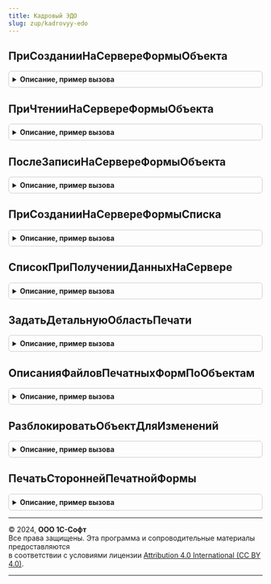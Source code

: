 ```yaml
---
title: Кадровый ЭДО
slug: zup/kadrovyy-edo
---
```



## ПриСозданииНаСервереФормыОбъекта
<details style="margin: 1em 0; padding: 0.5em; border: 1px solid #ccc; border-radius: 6px;">

<summary style="font-weight: bold; cursor: pointer;">Описание, пример вызова</summary>

```bsl

// Дорабатывает форму нового документа, создает реквизиты наличия присоединенных файлов печатных форм.
// Вызывается из события ПриСозданииНаСервере формы объекта.
//
// Параметры:
//   УправляемаяФорма     - ФормаКлиентскогоПриложения - форма объекта.
//   Отказ                - Булево
//   СтандартнаяОбработка - Булево
//   ОбъектФормы          - ДанныеФормыСтруктура, основной объект формы
//
Процедура ПриСозданииНаСервереФормыОбъекта(УправляемаяФорма, Отказ, СтандартнаяОбработка, ОбъектФормы) Экспорт
```

Пример вызова
```bsl
КадровыйЭДО.ПриСозданииНаСервереФормыОбъекта(УправляемаяФорма, Отказ, СтандартнаяОбработка, ОбъектФормы) 
```
</details>

## ПриЧтенииНаСервереФормыОбъекта
<details style="margin: 1em 0; padding: 0.5em; border: 1px solid #ccc; border-radius: 6px;">

<summary style="font-weight: bold; cursor: pointer;">Описание, пример вызова</summary>

```bsl

// Дорабатывает форму существующего документа, создает реквизиты наличия присоединенных файлов печатных форм.
// Вызывается из события ПриЧтенииНаСервере формы объекта.
//
// Параметры:
//   УправляемаяФорма     - ФормаКлиентскогоПриложения - форма объекта.
//   ТекущийОбъект        - ДокументОбъект - объект, который будет прочитан.
//   ОбъектФормы          - ДанныеФормыСтруктура, основной объект формы
//
Процедура ПриЧтенииНаСервереФормыОбъекта(УправляемаяФорма, ТекущийОбъект, ОбъектФормы) Экспорт
```

Пример вызова
```bsl
КадровыйЭДО.ПриЧтенииНаСервереФормыОбъекта(УправляемаяФорма, ТекущийОбъект, ОбъектФормы) 
```
</details>

## ПослеЗаписиНаСервереФормыОбъекта
<details style="margin: 1em 0; padding: 0.5em; border: 1px solid #ccc; border-radius: 6px;">

<summary style="font-weight: bold; cursor: pointer;">Описание, пример вызова</summary>

```bsl

// В форме документа обновляет сведения о наличии присоединенных файлов печатных форм.
// Вызывается из события ПослеЗаписиНаСервере формы объекта.
//
// Параметры:
//   УправляемаяФорма     - ФормаКлиентскогоПриложения - форма объекта.
//   ТекущийОбъект        - ДокументОбъект - объект.
//   ПараметрыЗаписи      - Структура
//   ОбъектФормы          - ДанныеФормыСтруктура, основной объект формы
//
Процедура ПослеЗаписиНаСервереФормыОбъекта(УправляемаяФорма, ТекущийОбъект, ПараметрыЗаписи, ОбъектФормы) Экспорт
```

Пример вызова
```bsl
КадровыйЭДО.ПослеЗаписиНаСервереФормыОбъекта(УправляемаяФорма, ТекущийОбъект, ПараметрыЗаписи, ОбъектФормы) 
```
</details>

## ПриСозданииНаСервереФормыСписка
<details style="margin: 1em 0; padding: 0.5em; border: 1px solid #ccc; border-radius: 6px;">

<summary style="font-weight: bold; cursor: pointer;">Описание, пример вызова</summary>

```bsl

// Дорабатывает запрос динамического списка документов, расширяя состав полей признаками
// наличия присоединенного файла печатной формы.
//
// Параметры:
//  УправляемаяФорма - УправляемаяФорма
//  Список           - ДинамическийСписок
//
Процедура ПриСозданииНаСервереФормыСписка(УправляемаяФорма, Список) Экспорт
```

Пример вызова
```bsl
КадровыйЭДО.ПриСозданииНаСервереФормыСписка(УправляемаяФорма, Список) 
```
</details>

## СписокПриПолученииДанныхНаСервере
<details style="margin: 1em 0; padding: 0.5em; border: 1px solid #ccc; border-radius: 6px;">

<summary style="font-weight: bold; cursor: pointer;">Описание, пример вызова</summary>

```bsl

// Заполняет флаги существования присоединенных файлов печатных форм.
//
// Параметры:
//  ИмяЭлемента - Строка
//  Настройки   - НастройкиКомпоновкиДанных
//  Строки      - СтрокиДинамическогоСписка
//
Процедура СписокПриПолученииДанныхНаСервере(ИмяЭлемента, Настройки, Строки) Экспорт
```

Пример вызова
```bsl
КадровыйЭДО.СписокПриПолученииДанныхНаСервере(ИмяЭлемента, Настройки, Строки) 
```
</details>

## ЗадатьДетальнуюОбластьПечати
<details style="margin: 1em 0; padding: 0.5em; border: 1px solid #ccc; border-radius: 6px;">

<summary style="font-weight: bold; cursor: pointer;">Описание, пример вызова</summary>

```bsl

// Задает детальную область печати в табличном документе, позволяя более глубоко детализировать
// выводимые бланки по одной ссылке на объект.
//
// Параметры:
//  ПараметрыПечати            - см. УправлениеПечатьюПереопределяемый.ПриПечати
//  ДокументРезультат          - ТабличныйДокумент
//  ИдентификаторПечатнойФормы - Строка
//  НомерСтрокиНачалаОбласти   - Число
//  ДанныеПечати               - Структура, СтрокаТаблицаЗначений, содержащая детальную информацию
//  ОбъектДокумента            - Ссылка на печатаемый объект
//
Процедура ЗадатьДетальнуюОбластьПечати(ПараметрыПечати, ДокументРезультат, ИдентификаторПечатнойФормы, НомерСтрокиНачалаОбласти, ДанныеПечати, ОбъектДокумента) Экспорт
```

Пример вызова
```bsl
КадровыйЭДО.ЗадатьДетальнуюОбластьПечати(ПараметрыПечати, ДокументРезультат, ИдентификаторПечатнойФормы, НомерСтрокиНачалаОбласти, ДанныеПечати, ОбъектДокумента) 
```
</details>

## ОписанияФайловПечатныхФормПоОбъектам
<details style="margin: 1em 0; padding: 0.5em; border: 1px solid #ccc; border-radius: 6px;">

<summary style="font-weight: bold; cursor: pointer;">Описание, пример вызова</summary>

```bsl

// Возвращает описание файлов печатных форм объектов.
//
// Параметры:
//  Владельцы                  - Массив, ссылок на объекты с присоединенными файлами
//  ИдентификаторыПечатныхФорм - Массив, идентификаторов печатных форм
//                             - Строка, идентификаторы печатных форм, разделенные запятыми
//
// Возвращаемое значение:
//  Структура - с ключами:
//   * ПечатныеФормыОбъектов - Соответствие
//     * Ключ     - Ссылка на владельца
//     * Значение - Структура
//        * Ключ     - Идентификатор печатной формы
//        * Значение - Массив, ссылок на присоединенные файлы
//   * ОригиналыПечатныхФорм - Структура
//      * Ключ     - Идентификатор печатной формы
//      * Значение - Структура, с Ключами
//         * Наименование - Наименование печатной формы
//         * Оригиналы    - Соответствие
//            * Ключ     - Ссылка, на присоединенный файл печатной формы
//            * Значение - Структура с ключами, описывающими печатную форму
//
Функция ОписанияФайловПечатныхФормПоОбъектам(Владельцы, ИдентификаторыПечатныхФорм) Экспорт
```

Пример вызова
```bsl
Результат = КадровыйЭДО.ОписанияФайловПечатныхФормПоОбъектам(Владельцы, ИдентификаторыПечатныхФорм) 
```
</details>

## РазблокироватьОбъектДляИзменений
<details style="margin: 1em 0; padding: 0.5em; border: 1px solid #ccc; border-radius: 6px;">

<summary style="font-weight: bold; cursor: pointer;">Описание, пример вызова</summary>

```bsl

// Разблокирует объект с приложенными файлами печатных форм, помечая файлы печатных форм на удаление.
//
// Параметры:
//  ОбъектДляРазблокировки - ОпределяемыйТип.ОбъектСПечатнымиФормами
//
// Возвращаемое значение:
//  Строка - Пустая если все в порядке или полное описание возникшей ошибки.
//
Функция РазблокироватьОбъектДляИзменений(ОбъектДляРазблокировки) Экспорт
```

Пример вызова
```bsl
Результат = КадровыйЭДО.РазблокироватьОбъектДляИзменений(ОбъектДляРазблокировки) 
```
</details>

## ПечатьСтороннейПечатнойФормы
<details style="margin: 1em 0; padding: 0.5em; border: 1px solid #ccc; border-radius: 6px;">

<summary style="font-weight: bold; cursor: pointer;">Описание, пример вызова</summary>

```bsl

// Вызывает процедуры печати в менеджерах объектов после переопределения массива ссылок, выводимых на печать.
//
// Параметры:
//  МенеджерПечати        - модуль менеджера или общий модуль, содержащий процедуру Печать
//  МассивОбъектов        - Массив, см. УправлениеПечатьюПереопределяемый.ПриПечати
//  ПараметрыПечати       - Структура, см. УправлениеПечатьюПереопределяемый.ПриПечати
//  КоллекцияПечатныхФорм - ТаблицаЗначений, см. УправлениеПечатьюПереопределяемый.ПриПечати
//  ОбъектыПечати         - СписокЗначений, см. УправлениеПечатьюПереопределяемый.ПриПечати
//  ПараметрыВывода       - Структура, см. УправлениеПечатьюПереопределяемый.ПриПечати
//  СписокСотрудников     - Массив, ссылок на элементы справочника Сотрудники, когда производится
//                          печать по одному сотруднику списочного документа
//
Процедура ПечатьСтороннейПечатнойФормы(МенеджерПечати, МассивОбъектов, ПараметрыПечати, КоллекцияПечатныхФорм, ОбъектыПечати, ПараметрыВывода, СписокСотрудников = Неопределено) Экспорт
```

Пример вызова
```bsl
КадровыйЭДО.ПечатьСтороннейПечатнойФормы(МенеджерПечати, МассивОбъектов, ПараметрыПечати, КоллекцияПечатныхФорм, ОбъектыПечати, ПараметрыВывода, СписокСотрудников);
```
</details>

---

© 2024, **ООО 1С-Софт**  
Все права защищены. Эта программа и сопроводительные материалы предоставляются  
в соответствии с условиями лицензии [Attribution 4.0 International (CC BY 4.0)](https://creativecommons.org/licenses/by/4.0/legalcode).

---
